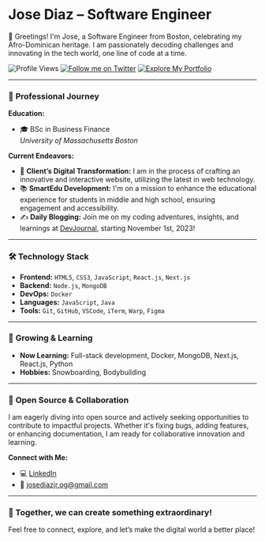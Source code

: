 # **Jose Diaz – Software Engineer**

👋 Greetings! I'm Jose, a Software Engineer from Boston, celebrating my Afro-Dominican heritage. I am passionately decoding challenges and innovating in the tech world, one line of code at a time.

![Profile Views](https://komarev.com/ghpvc/?username=JoseDiazCodes&color=orange)
[![Follow me on Twitter](https://img.shields.io/twitter/follow/diazjosedev?style=social)](https://twitter.com/diazjosedev)
[![Explore My Portfolio](https://img.shields.io/badge/-Portfolio-black)](https://josediazdev.com)

---

### 💼 **Professional Journey**

**Education:**

- 🎓 BSc in Business Finance  
   _University of Massachusetts Boston_

**Current Endeavors:**

- 🔨 **Client’s Digital Transformation:** I am in the process of crafting an innovative and interactive website, utilizing the latest in web technology.
- 📚 **SmartEdu Development:** I'm on a mission to enhance the educational experience for students in middle and high school, ensuring engagement and accessibility.
- ✍️ **Daily Blogging:** Join me on my coding adventures, insights, and learnings at [DevJournal](https://github.com/JoseDiazCodes/DevJournal), starting November 1st, 2023!

---

### 🛠 **Technology Stack**

- **Frontend:** `HTML5`, `CSS3`, `JavaScript`, `React.js`, `Next.js`
- **Backend:** `Node.js`, `MongoDB`
- **DevOps:** `Docker`
- **Languages:** `JavaScript`, `Java`
- **Tools:** `Git`, `GitHub`, `VSCode`, `iTerm`, `Warp`, `Figma`

---

### 🌱 **Growing & Learning**

- **Now Learning:** Full-stack development, Docker, MongoDB, Next.js, React.js, Python
- **Hobbies:** Snowboarding, Bodybuilding

---

### 🤝 **Open Source & Collaboration**

I am eagerly diving into open source and actively seeking opportunities to contribute to impactful projects. Whether it's fixing bugs, adding features, or enhancing documentation, I am ready for collaborative innovation and learning.

**Connect with Me:**

- 💻 [LinkedIn](https://linkedin.com/in/josediazdev)
- 📧 josediazjr.og@gmail.com

---

### 💪 Together, we can create something extraordinary!

Feel free to connect, explore, and let’s make the digital world a better place!

